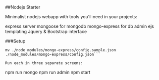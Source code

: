 ##Nodejs Starter

Minimalist nodejs webapp with tools you'll need in your projects:

express server
mongoose for mongodb
mongo-express for db admin
ejs templating
Jquery & Bootstrap interface


###Setup


```npm install
mv ./node_modules/mongo-express/config.sample.json ./node_modules/mongo-express/config.json```

Run each in three separate screens:
```
npm run mongo
npm run admin 
npm start
```
